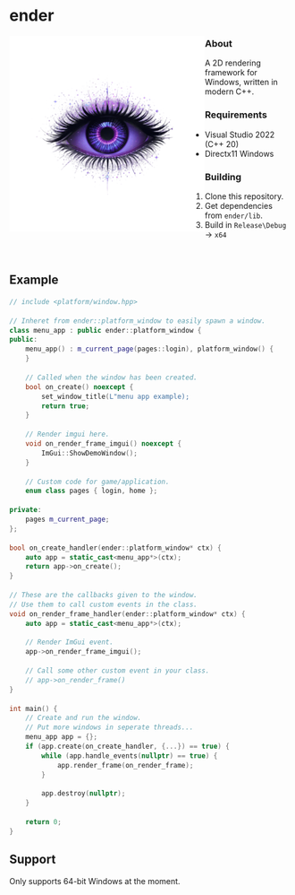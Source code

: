 # ender
<img src="data/logo.png" align="left" width="350px"/>

### About
A 2D rendering framework for Windows, written in modern C++.
### Requirements
- Visual Studio 2022 (C++ 20)
- Directx11 Windows
### Building
1. Clone this repository.
2. Get dependencies from `ender/lib`.
3. Build in `Release\Debug` -> `x64`
<br clear="left"/>

## Example
```cpp
// include <platform/window.hpp>

// Inheret from ender::platform_window to easily spawn a window.
class menu_app : public ender::platform_window {
public:
    menu_app() : m_current_page(pages::login), platform_window() {
    }

    // Called when the window has been created.
    bool on_create() noexcept {
        set_window_title(L"menu app example);
        return true;
    }

    // Render imgui here.
    void on_render_frame_imgui() noexcept {
        ImGui::ShowDemoWindow();
    }

    // Custom code for game/application.
    enum class pages { login, home };

private:
    pages m_current_page;
};

bool on_create_handler(ender::platform_window* ctx) {
    auto app = static_cast<menu_app*>(ctx);
    return app->on_create();
}

// These are the callbacks given to the window.
// Use them to call custom events in the class.
void on_render_frame_handler(ender::platform_window* ctx) {
    auto app = static_cast<menu_app*>(ctx);

    // Render ImGui event.
    app->on_render_frame_imgui();

    // Call some other custom event in your class.
    // app->on_render_frame()
}

int main() {
    // Create and run the window.
    // Put more windows in seperate threads...
    menu_app app = {};
    if (app.create(on_create_handler, {...}) == true) {
        while (app.handle_events(nullptr) == true) {
            app.render_frame(on_render_frame);
        }

        app.destroy(nullptr);
    }

    return 0;
}
```
## Support
Only supports 64-bit Windows at the moment.